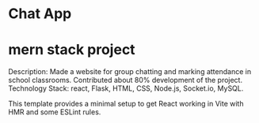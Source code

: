 #  Chat App 
# mern stack project
Description: Made a website for group chatting and marking attendance in school classrooms. Contributed about 80% development of the project.
Technology Stack: react, Flask, HTML, CSS, Node.js, Socket.io, MySQL. 

This template provides a minimal setup to get React working in Vite with HMR and some ESLint rules.
